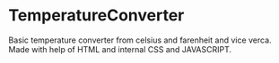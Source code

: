 # TemperatureConverter

Basic temperature converter from celsius and farenheit and vice verca.
Made with help of HTML and internal CSS and JAVASCRIPT.
